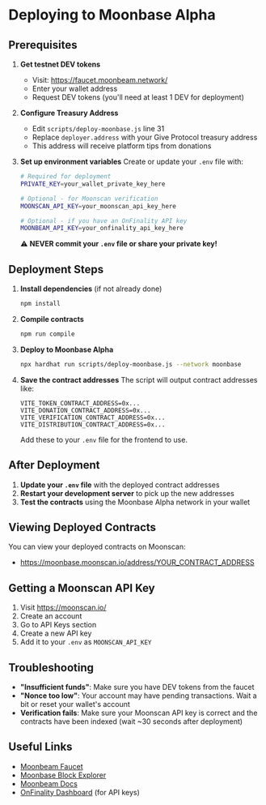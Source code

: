 # Deploying to Moonbase Alpha

## Prerequisites

1. **Get testnet DEV tokens**
   - Visit: https://faucet.moonbeam.network/
   - Enter your wallet address
   - Request DEV tokens (you'll need at least 1 DEV for deployment)

2. **Configure Treasury Address**
   - Edit `scripts/deploy-moonbase.js` line 31
   - Replace `deployer.address` with your Give Protocol treasury address
   - This address will receive platform tips from donations

3. **Set up environment variables**
   Create or update your `.env` file with:

   ```bash
   # Required for deployment
   PRIVATE_KEY=your_wallet_private_key_here

   # Optional - for Moonscan verification
   MOONSCAN_API_KEY=your_moonscan_api_key_here

   # Optional - if you have an OnFinality API key
   MOONBEAM_API_KEY=your_onfinality_api_key_here
   ```

   ⚠️ **NEVER commit your `.env` file or share your private key!**

## Deployment Steps

1. **Install dependencies** (if not already done)

   ```bash
   npm install
   ```

2. **Compile contracts**

   ```bash
   npm run compile
   ```

3. **Deploy to Moonbase Alpha**

   ```bash
   npx hardhat run scripts/deploy-moonbase.js --network moonbase
   ```

4. **Save the contract addresses**
   The script will output contract addresses like:

   ```
   VITE_TOKEN_CONTRACT_ADDRESS=0x...
   VITE_DONATION_CONTRACT_ADDRESS=0x...
   VITE_VERIFICATION_CONTRACT_ADDRESS=0x...
   VITE_DISTRIBUTION_CONTRACT_ADDRESS=0x...
   ```

   Add these to your `.env` file for the frontend to use.

## After Deployment

1. **Update your `.env` file** with the deployed contract addresses
2. **Restart your development server** to pick up the new addresses
3. **Test the contracts** using the Moonbase Alpha network in your wallet

## Viewing Deployed Contracts

You can view your deployed contracts on Moonscan:

- https://moonbase.moonscan.io/address/YOUR_CONTRACT_ADDRESS

## Getting a Moonscan API Key

1. Visit https://moonscan.io/
2. Create an account
3. Go to API Keys section
4. Create a new API key
5. Add it to your `.env` as `MOONSCAN_API_KEY`

## Troubleshooting

- **"Insufficient funds"**: Make sure you have DEV tokens from the faucet
- **"Nonce too low"**: Your account may have pending transactions. Wait a bit or reset your wallet's account
- **Verification fails**: Make sure your Moonscan API key is correct and the contracts have been indexed (wait ~30 seconds after deployment)

## Useful Links

- [Moonbeam Faucet](https://faucet.moonbeam.network/)
- [Moonbase Block Explorer](https://moonbase.moonscan.io/)
- [Moonbeam Docs](https://docs.moonbeam.network/builders/get-started/networks/moonbase/)
- [OnFinality Dashboard](https://app.onfinality.io/) (for API keys)
